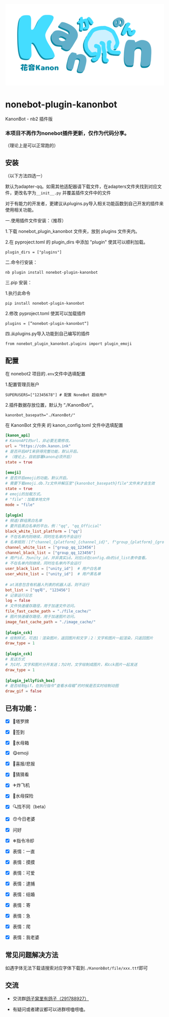 ![](README_md_files/3ed35ba0-07c7-11ef-8937-af21a3434079.jpeg?v=1\&type=image)

# nonebot-plugin-kanonbot

KanonBot - nb2 插件版

### 本项目不再作为nonebot插件更新，仅作为代码分享。

（理论上是可以正常跑的）

## 安装

（以下方法四选一）

默认为adapter-qq。如需其他适配器请下载文件，在adapters文件夹找到对应文件，更改名字为`__init__.py` 并覆盖插件文件中的文件

对于有能力的开发者，更建议从plugins.py导入相关功能函数到自己开发的插件来使用相关功能。

一.使用插件文件安装：（推荐）

1.下载 nonebot\_plugin\_kanonbot 文件夹，放到 plugins 文件夹内。

2.在 pyproject.toml 的 plugin\_dirs 中添加 "plugin" 使其可以顺利加载。

    plugin_dirs = ["plugins"]

二.命令行安装：

    nb plugin install nonebot-plugin-kanonbot

三.pip 安装：

1.执行此命令

    pip install nonebot-plugin-kanonbot

2.修改 pyproject.toml 使其可以加载插件

    plugins = [”nonebot-plugin-kanonbot“]

四.从plugins.py导入功能到自己编写的插件

    from nonebot_plugin_kanonbot.plugins import plugin_emoji

## 配置

在 nonebot2 项目的`.env`文件中选填配置

1.配置管理员账户

    SUPERUSERS=["12345678"] # 配置 NoneBot 超级用户

2.插件数据存放位置，默认为 “./KanonBot/”。

    kanonbot_basepath="./KanonBot/"

在 KanonBot 文件夹 的 kanon\_config.toml 文件中选填配置

```TOML
[kanon_api]
# KanonAPI的url，非必要无需修改。
url = "https://cdn.kanon.ink"
# 是否开启API来获得完整功能，默认开启。
# （理论上，目前部署kanon必须开启）
state = true

[emoji]
# 是否开启emoji的功能。默认开启。
# 需要下载emoji.db.7z文件并解压至"{kanonbot_basepath}file"文件夹才会生效
state = true
# emoji的加载方式。
# "file"：加载本地文件
mode = "file"

[plugin]
# 频道/群组黑白名单
# 要开启黑白名单的平台。例："qq", "qq_Official"
black_white_list_platform = ["qq"]
# 不在名单内则继续，同时在名单内不会运行
# 名单规则：[f"channel_{platform}_{channel_id}", f"group_{platform}_{group_id}", f"private_{platform}_{user_id}", f"group_qq_291788927"]
channel_white_list = ["group_qq_123456"]
channel_black_list = ["group_qq_123456"]
# 用户id，为unity_id，并非真实id。对应id在config.db的id_list表中查看。
# 不在名单内则继续，同时在名单内不会运行
user_black_list = ["unity_id"]  # 用户白名单
user_white_list = ["unity_id"]  # 用户黑名单

# at消息包含有机器人列表的机器人话，则不运行
bot_list = ["qq号", "123456"]
# 记录运行日志
log = false
# 文件快速缓存路径，用于加速文件访问。
file_fast_cache_path = "./file_cache/"
# 图片快速缓存路径，用于加速图片访问。
image_fast_cache_path = "./image_cache/"

[plugin_cck]
# 绘制样式，可选1：渲染图片，返回图片和文字；2：文字和图片一起渲染，只返回图片
draw_type = 1

[plugin_cck]
# 发送方式
# 为1时，文字和图片分开发送；为2时，文字绘制成图片，和cck图片一起发送
draw_type = 1

[plugin_jellyfish_box]
# 是否绘制gif。在执行指令“查看水母箱”的时候是否实时绘制动图
draw_gif = false

```

## 已有功能：

*   [x] 🔮塔罗牌

*   [x] 🍟签到

*   [x] 🪼水母箱

*   [x] 😋emoji

*   [x] 🎉喜报/悲报

*   [x] 👀猜猜看

*   [x] ✈炸飞机

*   [x] 🤺水母探险

*   [x] 🔍找不同（beta）

*   [x] 😙今日老婆

*   [x] 问好

*   [x] ❄指令冷却

*   [x] 表情：一直

*   [x] 表情：摸摸

*   [x] 表情：可爱

*   [x] 表情：逮捕

*   [x] 表情：结婚

*   [x] 表情：寄

*   [x] 表情：急

*   [x] 表情：爬

*   [x] 表情：我老婆

## 常见问题解决方法

如遇字体无法下载请搜索对应字体下载到`./KanonbBot/file/xxx.ttf`即可

## 交流

*   交流群[鸽子窝里有鸽子（291788927）](https://qm.qq.com/cgi-bin/qm/qr?k=QhOk7Z2jaXBOnAFfRafEy9g5WoiETQhy\&jump_from=webapi\&authKey=fCvx/auG+QynlI8bcFNs4Csr2soR8UjzuwLqrDN9F8LDwJrwePKoe89psqpozg/m)

*   有疑问或者建议都可以进群唠嗑唠嗑。

